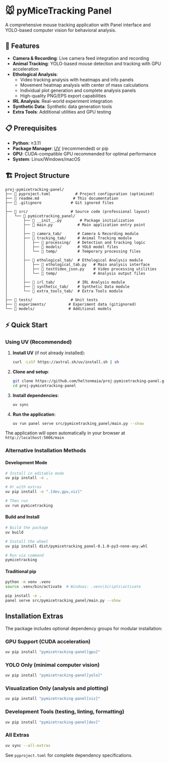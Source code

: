 # 🐭 pyMiceTracking Panel

A comprehensive mouse tracking application with Panel interface and YOLO-based computer vision for behavioral analysis.

## 🚀 Features

- **Camera & Recording**: Live camera feed integration and recording
- **Animal Tracking**: YOLO-based mouse detection and tracking with GPU acceleration  
- **Ethological Analysis**: 
  - Video tracking analysis with heatmaps and info panels
  - Movement heatmap analysis with center of mass calculations
  - Individual plot generation and complete analysis panels
  - High-quality PNG/EPS export capabilities
- **IRL Analysis**: Real-world experiment integration
- **Synthetic Data**: Synthetic data generation tools
- **Extra Tools**: Additional utilities and GPU testing

## 📋 Prerequisites

- **Python**: ≥3.11
- **Package Manager**: [UV](https://docs.astral.sh/uv/) (recommended) or pip
- **GPU**: CUDA-compatible GPU recommended for optimal performance
- **System**: Linux/Windows/macOS

## 🏗️ Project Structure

```
proj-pymicetracking-panel/
├── 📄 pyproject.toml           # Project configuration (optimized)
├── 📄 readme.md               # This documentation
├── 📄 .gitignore             # Git ignored files
│
├── 📁 src/                   # Source code (professional layout)
│   └── 📁 pymicetracking_panel/
│       ├── 📄 __init__.py        # Package initialization  
│       ├── 📄 main.py           # Main application entry point
│       │
│       ├── 📁 camera_tab/       # Camera & Recording module
│       ├── 📁 tracking_tab/     # Animal Tracking module
│       │   ├── 📁 processing/   # Detection and tracking logic
│       │   ├── 📁 models/       # YOLO model files
│       │   └── 📁 temp/         # Temporary processing files
│       │
│       ├── 📁 ethological_tab/  # Ethological Analysis module  
│       │   ├── 📄 ethological_tab.py   # Main analysis interface
│       │   ├── 📄 testVideo_json.py    # Video processing utilities
│       │   └── 📁 temp/                # Analysis output files
│       │
│       ├── 📁 irl_tab/          # IRL Analysis module
│       ├── 📁 synthetic_tab/    # Synthetic Data module  
│       └── 📁 extra_tools_tab/  # Extra Tools module
│
├── 📁 tests/                 # Unit tests
├── 📁 experiments/          # Experiment data (gitignored)
└── 📁 models/               # Additional models
```

## ⚡ Quick Start

### Using UV (Recommended)

1. **Install UV** (if not already installed):
   ```bash
   curl -LsSf https://astral.sh/uv/install.sh | sh
   ```

2. **Clone and setup**:
   ```bash
   git clone https://github.com/heltonmaia/proj-pymicetracking-panel.git
   cd proj-pymicetracking-panel
   ```

3. **Install dependencies**:
   ```bash
   uv sync
   ```

4. **Run the application**:
   ```bash
   uv run panel serve src/pymicetracking_panel/main.py --show
   ```

The application will open automatically in your browser at `http://localhost:5006/main`

### Alternative Installation Methods

#### Development Mode
```bash
# Install in editable mode
uv pip install -e .

# Or with extras
uv pip install -e ".[dev,gpu,viz]"

# Then run
uv run pymicetracking
```

#### Build and Install
```bash
# Build the package
uv build

# Install the wheel
uv pip install dist/pymicetracking_panel-0.1.0-py3-none-any.whl

# Run via command
pymicetracking
```

#### Traditional pip
```bash
python -m venv .venv
source .venv/bin/activate  # Windows: .venv\Scripts\activate

pip install -e .
panel serve src/pymicetracking_panel/main.py --show
```

## Installation Extras

The package includes optional dependency groups for modular installation:

### GPU Support (CUDA acceleration)
```bash
uv pip install "pymicetracking-panel[gpu]"
```

### YOLO Only (minimal computer vision)
```bash  
uv pip install "pymicetracking-panel[yolo]"
```

### Visualization Only (analysis and plotting)
```bash
uv pip install "pymicetracking-panel[viz]"
```

### Development Tools (testing, linting, formatting)
```bash
uv pip install "pymicetracking-panel[dev]"

```

### All Extras
```bash
uv sync --all-extras
```

See `pyproject.toml` for complete dependency specifications.

```



